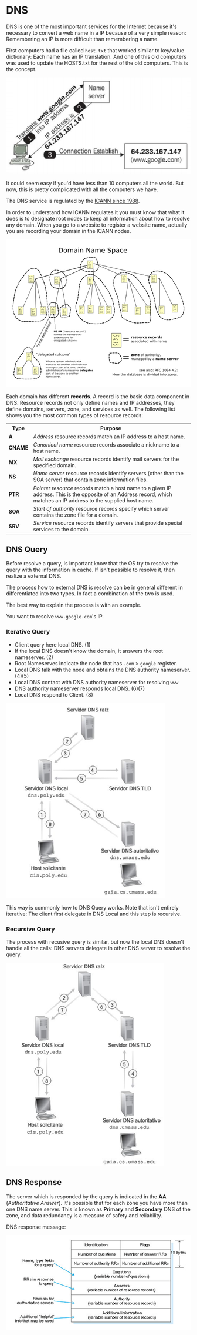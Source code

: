 # DNS

DNS is one of the most important services for the Internet because it's necessary to convert a web name in a IP because of a very simple reason: Remembering an IP is more difficult than remembering a name.

First computers had a file called `host.txt` that worked similar to key/value dictionary: Each name has an IP translation. And one of this old computers was used to update the HOSTS.txt for the rest of the old computers. This is the concept.

![](../../assets/dns-translate.png)

It could seem easy if you'd have less than 10 computers all the world. But now, this is pretty complicated with all the computers we have.

The DNS service is regulated by the [ICANN since 1988](https://en.wikipedia.org/wiki/ICANN).

In order to understand how ICANN regulates it you must know that what it does is to designate root nodes to keep all information about how to resolve any domain. When you go to a website to register a website name, actually you are recording your domain in the ICANN nodes.

![](../../assets/dns-organization.png)

Each domain has different **records**. A record is the basic data component in DNS. Resource records not only define names and IP addresses, they define domains, servers, zone, and services as well. The following list shows you the most common types of resource records:

<table>
<tbody><tr>
<th>Type</th>
<th>Purpose</th>
</tr>
<tr>
<td><b>A</b></td>
<td><i>Address</i> resource records match an IP address to a host
name.</td>
</tr>
<tr>
<td><b>CNAME</b></td>
<td><i>Canonical name</i> resource records associate a nickname to
a host name.</td>
</tr>
<tr>
<td><b>MX</b></td>
<td><i>Mail exchange</i> resource records identify mail servers for
the specified domain.</td>
</tr>
<tr>
<td><b>NS</b> <b></b></td>
<td><i>Name server</i> resource records identify servers (other
than the SOA server) that contain zone information files.</td>
</tr>
<tr>
<td><b>PTR</b> </td>
<td><i>Pointer resource</i> records match a host name to a given IP
address. This is the opposite of an Address record, which matches
an IP address to the supplied host name.</td>
</tr>
<tr>
<td><b>SOA</b></td>
<td><i>Start of authority</i> resource records specify which server
contains the zone file for a domain.</td>
</tr>
<tr>
<td><b>SRV</b> </td>
<td><i>Service</i> resource records identify servers that provide
special services to the domain.</td>
</tr>
</tbody></table>

## DNS Query

Before resolve a query, is important know that the OS try to resolve the query with the information in cache. If isn't possible to resolve it, then realize a external DNS.

The process how to external DNS is resolve can be in general different in differentiated into two types. In fact a combination of the two is used.

The best way to explain the process is with an example.

You want to resolve `www.google.com`'s IP.

### Iterative Query

* Client query here local DNS. (1)
* If the local DNS doesn't know the domain, it answers the root nameserver. (2)
* Root Nameserves indicate the node that has `.com` > `google` register.
* Local DNS talk with the node and obtains the DNS authority nameserver. (4)(5)
* Local DNS contact with DNS authority nameserver for resolving `www`
* DNS authority nameserver responds local DNS. (6)(7)
* Local DNS respond to Client. (8)

![](../../assets/dns-iterative.png)

This way is commonly how to DNS Query works. Note that isn't entirely iterative: The client first delegate in DNS Local and this step is recursive.

### Recursive Query

The process with recusive query is similar, but now the local DNS doesn't handle all the calls: DNS servers delegate in other DNS server to resolve the query.

![](../../assets/dns-recursive.png)

## DNS Response

The server which is responded by the query is indicated in the **AA** (*Authoritative Answer*). It's possible that for each zone you have more than one DNS name server. This is known as **Primary** and **Secondary** DNS of the zone, and data redundancy is a measure of safety and reliability.

DNS response message:

![](../../assets/dns-response.png)
